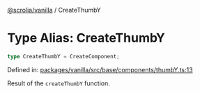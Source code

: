 [@scrolia/vanilla](../README.md) / CreateThumbY

# Type Alias: CreateThumbY

```ts
type CreateThumbY = CreateComponent;
```

Defined in: [packages/vanilla/src/base/components/thumbY.ts:13](https://github.com/alpheus-day/scrolia/blob/a7062c82222b0dcb500e88f7ca3fff69b13a5fcd/packages/vanilla/src/base/components/thumbY.ts#L13)

Result of the `createThumbY` function.
